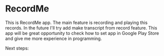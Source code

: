 # RecordMe
This is RecordMe app. The main feature is recording and playing this records.
In the future I'll try add make transcript from record feature. This app will be great opportunity
to check how to set app in Google Play Store and give me more experience in programming.

Next steps:

